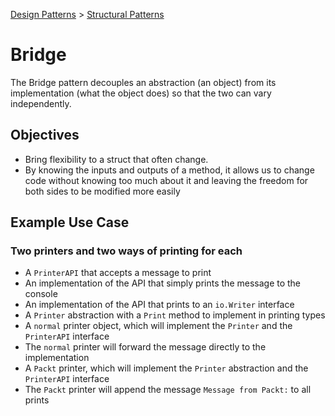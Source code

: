 [Design Patterns](../../README.md) > [Structural Patterns](../README.md)

# Bridge
The Bridge pattern decouples an abstraction (an object) from its implementation (what the object does) so that the two can vary independently.

## Objectives
- Bring flexibility to a struct that often change.
- By knowing the inputs and outputs of a method, it allows us to change code without knowing too much about it and leaving the freedom for both sides to be modified more easily


## Example Use Case
### Two printers and two ways of printing for each
- A ```PrinterAPI``` that accepts a message to print
- An implementation of the API that simply prints the message to the console
- An implementation of the API that prints to an ```io.Writer``` interface
- A ```Printer``` abstraction with a ```Print``` method to implement in printing types
- A ```normal``` printer object, which will implement the ```Printer``` and the ```PrinterAPI``` interface
- The ```normal``` printer will forward the message directly to the implementation
- A ```Packt``` printer, which will implement the ```Printer``` abstraction and the ```PrinterAPI``` interface
- The ```Packt``` printer will append the message ```Message from Packt:``` to all prints

